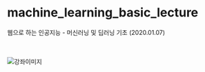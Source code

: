 # machine_learning_basic_lecture
웹으로 하는 인공지능 - 머신러닝 및 딥러닝 기초 (2020.01.07)

<br><br>
![강좌이미지](https://user-images.githubusercontent.com/28520029/71774431-f424f100-2fb1-11ea-9ee6-d5c4009cba21.jpeg)
